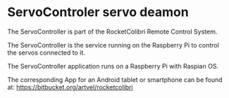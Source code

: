 ServoControler servo deamon
========================================================================

The ServoController is part of the RocketColibri Remote Control System.

The ServoController is the service running on the Raspberry Pi to control
the servos connected to it.

The ServoController application runs on a Raspberry Pi with Raspian OS.

The corresponding App for an Android tablet or smartphone can be found at:
https://bitbucket.org/artvel/rocketcolibri